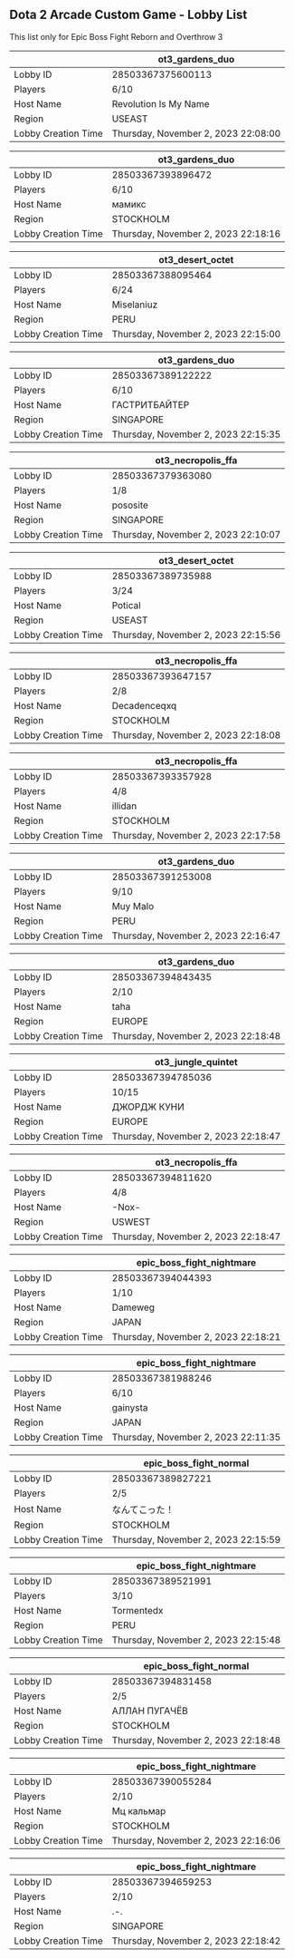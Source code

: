 ## Dota 2 Arcade Custom Game - Lobby List

This list only for Epic Boss Fight Reborn and Overthrow 3

|  | ot3_gardens_duo |
| ------ | ------ |
| Lobby ID | 28503367375600113 |
| Players | 6/10 |
| Host Name | Revolution Is My Name |
| Region | USEAST |
| Lobby Creation Time | Thursday, November 2, 2023 22:08:00 |


|  | ot3_gardens_duo |
| ------ | ------ |
| Lobby ID | 28503367393896472 |
| Players | 6/10 |
| Host Name | мамикс |
| Region | STOCKHOLM |
| Lobby Creation Time | Thursday, November 2, 2023 22:18:16 |


|  | ot3_desert_octet |
| ------ | ------ |
| Lobby ID | 28503367388095464 |
| Players | 6/24 |
| Host Name | Miselaniuz |
| Region | PERU |
| Lobby Creation Time | Thursday, November 2, 2023 22:15:00 |


|  | ot3_gardens_duo |
| ------ | ------ |
| Lobby ID | 28503367389122222 |
| Players | 6/10 |
| Host Name | ГАСТРИТБАЙТЕР |
| Region | SINGAPORE |
| Lobby Creation Time | Thursday, November 2, 2023 22:15:35 |


|  | ot3_necropolis_ffa |
| ------ | ------ |
| Lobby ID | 28503367379363080 |
| Players | 1/8 |
| Host Name | pososite |
| Region | SINGAPORE |
| Lobby Creation Time | Thursday, November 2, 2023 22:10:07 |


|  | ot3_desert_octet |
| ------ | ------ |
| Lobby ID | 28503367389735988 |
| Players | 3/24 |
| Host Name | Potical |
| Region | USEAST |
| Lobby Creation Time | Thursday, November 2, 2023 22:15:56 |


|  | ot3_necropolis_ffa |
| ------ | ------ |
| Lobby ID | 28503367393647157 |
| Players | 2/8 |
| Host Name | Decadenceqxq |
| Region | STOCKHOLM |
| Lobby Creation Time | Thursday, November 2, 2023 22:18:08 |


|  | ot3_necropolis_ffa |
| ------ | ------ |
| Lobby ID | 28503367393357928 |
| Players | 4/8 |
| Host Name | illidan |
| Region | STOCKHOLM |
| Lobby Creation Time | Thursday, November 2, 2023 22:17:58 |


|  | ot3_gardens_duo |
| ------ | ------ |
| Lobby ID | 28503367391253008 |
| Players | 9/10 |
| Host Name | Muy Malo |
| Region | PERU |
| Lobby Creation Time | Thursday, November 2, 2023 22:16:47 |


|  | ot3_gardens_duo |
| ------ | ------ |
| Lobby ID | 28503367394843435 |
| Players | 2/10 |
| Host Name | taha |
| Region | EUROPE |
| Lobby Creation Time | Thursday, November 2, 2023 22:18:48 |


|  | ot3_jungle_quintet |
| ------ | ------ |
| Lobby ID | 28503367394785036 |
| Players | 10/15 |
| Host Name | ДЖОРДЖ КУНИ |
| Region | EUROPE |
| Lobby Creation Time | Thursday, November 2, 2023 22:18:47 |


|  | ot3_necropolis_ffa |
| ------ | ------ |
| Lobby ID | 28503367394811620 |
| Players | 4/8 |
| Host Name | -Nox- |
| Region | USWEST |
| Lobby Creation Time | Thursday, November 2, 2023 22:18:47 |


|  | epic_boss_fight_nightmare |
| ------ | ------ |
| Lobby ID | 28503367394044393 |
| Players | 1/10 |
| Host Name | Dameweg |
| Region | JAPAN |
| Lobby Creation Time | Thursday, November 2, 2023 22:18:21 |


|  | epic_boss_fight_nightmare |
| ------ | ------ |
| Lobby ID | 28503367381988246 |
| Players | 6/10 |
| Host Name | gainysta |
| Region | JAPAN |
| Lobby Creation Time | Thursday, November 2, 2023 22:11:35 |


|  | epic_boss_fight_normal |
| ------ | ------ |
| Lobby ID | 28503367389827221 |
| Players | 2/5 |
| Host Name | なんてこった！ |
| Region | STOCKHOLM |
| Lobby Creation Time | Thursday, November 2, 2023 22:15:59 |


|  | epic_boss_fight_nightmare |
| ------ | ------ |
| Lobby ID | 28503367389521991 |
| Players | 3/10 |
| Host Name | Tormentedx |
| Region | PERU |
| Lobby Creation Time | Thursday, November 2, 2023 22:15:48 |


|  | epic_boss_fight_normal |
| ------ | ------ |
| Lobby ID | 28503367394831458 |
| Players | 2/5 |
| Host Name | АЛЛАН ПУГАЧЁВ |
| Region | STOCKHOLM |
| Lobby Creation Time | Thursday, November 2, 2023 22:18:48 |


|  | epic_boss_fight_nightmare |
| ------ | ------ |
| Lobby ID | 28503367390055284 |
| Players | 2/10 |
| Host Name | Мц кальмар |
| Region | STOCKHOLM |
| Lobby Creation Time | Thursday, November 2, 2023 22:16:06 |


|  | epic_boss_fight_nightmare |
| ------ | ------ |
| Lobby ID | 28503367394659253 |
| Players | 2/10 |
| Host Name | .-. |
| Region | SINGAPORE |
| Lobby Creation Time | Thursday, November 2, 2023 22:18:42 |


